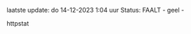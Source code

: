 laatste update: 
do 14-12-2023  1:04   uur 
Status: FAALT - geel - 
<div class="service Y">httpstat</div>